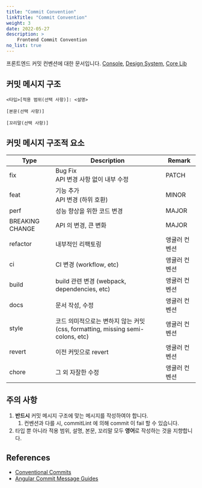 ```yaml
---
title: "Commit Convention"
linkTitle: "Commit Convention"
weight: 3
date: 2022-05-27
description: >
    Frontend Commit Convention
no_list: true
---
```



프론트엔드 커밋 컨벤션에 대한 문서입니다.
[Console](https://github.com/spaceone-dev/console),
[Design System](https://github.com/spaceone-dev/spaceone-design-system),
[Core Lib](https://github.com/spaceone-dev/console-core-lib)

## 커밋 메시지 구조

```text
<타입>[적용 범위(선택 사항)]: <설명>

[본문(선택 사항)]

[꼬리말(선택 사항)]
```

## 커밋 메시지 구조적 요소

| Type            | Description                                                     | Remark  |
|-----------------|-----------------------------------------------------------------|---------|
| fix             | Bug Fix <br /> API 변경 사항 없이 내부 수정                               | PATCH   |
| feat            | 기능 추가 <br /> API 변경 (하위 호환)                                     | MINOR   |
| perf            | 성능 향상을 위한 코드 변경                                                 | MAJOR   |
| BREAKING CHANGE | API 의 변경, 큰 변화                                                  | MAJOR   |
| refactor        | 내부적인 리팩토링                                                       | 앵귤러 컨벤션 |
| ci              | CI 변경 (workflow, etc)                                           | 앵귤러 컨벤션 |
| build           | build 관련 변경 (webpack, dependencies, etc)                        | 앵귤러 컨벤션 |
| docs            | 문서 작성, 수정                                                       | 앵귤러 컨벤션 |
| style           | 코드 의미적으로는 변하지 않는 커밋 (css, formatting, missing semi-colons, etc) | 앵귤러 컨벤션 |
| revert          | 이전 커밋으로 revert                                                  | 앵귤러 컨벤션 |
| chore           | 그 외 자잘한 수정                                                      | 앵귤러 컨벤션 |

## 주의 사항
1. **반드시** 커밋 메시지 구조에 맞는 메시지를 작성하여야 합니다. 
   1. 컨벤션과 다를 시, commitLint 에 의해 commit 이 fail 할 수 있습니다.
2. 타입 뿐 아니라 적용 범위, 설명, 본문, 꼬리말 모두 **영어**로 작성하는 것을 지향합니다.

## References

- [Conventional Commits](https://www.conventionalcommits.org/ko/v1.0.0/)
- [Angular Commit Message Guides](https://github.com/angular/angular/blob/22b96b9/CONTRIBUTING.md#-commit-message-guidelines)
